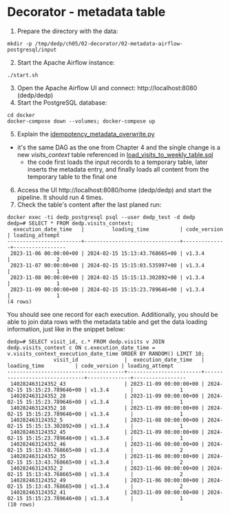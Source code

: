 # Decorator - metadata table
1. Prepare the directory with the data:
```
mkdir -p /tmp/dedp/ch05/02-decorator/02-metadata-airflow-postgresql/input
```
2. Start the Apache Airflow instance:
```
./start.sh
```
3. Open the Apache Airflow UI and connect: http://localhost:8080 (dedp/dedp)
4. Start the PostgreSQL database:
```
cd docker
docker-compose down --volumes; docker-compose up
```

5. Explain the [idempotency_metadata_overwrite.py](dags%2Fidempotency_metadata_overwrite.py)
* it's the same DAG as the one from Chapter 4 and the single change is a new _visits_context_ table referenced
  in [load_visits_to_weekly_table.sql](sql%2Fload_visits_to_weekly_table.sql)
  * the code first loads the input records to a temporary table, later inserts the metadata entry,
    and finally loads all content from the temporary table to the final one
6. Access the UI http://localhost:8080/home (dedp/dedp) and start the pipeline. It should run 4 times.
7. Check the table's content after the last planed run:
```
docker exec -ti dedp_postgresql psql --user dedp_test -d dedp
dedp=# SELECT * FROM dedp.visits_context;
  execution_date_time   |         loading_time          | code_version | loading_attempt 
------------------------+-------------------------------+--------------+-----------------
 2023-11-06 00:00:00+00 | 2024-02-15 15:13:43.768665+00 | v1.3.4       |               2
 2023-11-07 00:00:00+00 | 2024-02-15 15:15:03.535997+00 | v1.3.4       |               1
 2023-11-08 00:00:00+00 | 2024-02-15 15:15:13.302892+00 | v1.3.4       |               1
 2023-11-09 00:00:00+00 | 2024-02-15 15:15:23.789646+00 | v1.3.4       |               1
(4 rows)

```
You should see one record for each execution. Additionally, you should be able to join data rows 
with the metadata table and get the data loading information, just like in the snippet below:

```
dedp=# SELECT visit_id, c.* FROM dedp.visits v JOIN dedp.visits_context c ON c.execution_date_time = v.visits_context_execution_date_time ORDER BY RANDOM() LIMIT 10;
               visit_id               |  execution_date_time   |         loading_time          | code_version | loading_attempt 
--------------------------------------+------------------------+-------------------------------+--------------+-----------------
 140282463124352_43                   | 2023-11-09 00:00:00+00 | 2024-02-15 15:15:23.789646+00 | v1.3.4       |               1
 140282463124352_28                   | 2023-11-09 00:00:00+00 | 2024-02-15 15:15:23.789646+00 | v1.3.4       |               1
 140282463124352_18                   | 2023-11-09 00:00:00+00 | 2024-02-15 15:15:23.789646+00 | v1.3.4       |               1
 140282463124352_5                    | 2023-11-08 00:00:00+00 | 2024-02-15 15:15:13.302892+00 | v1.3.4       |               1
 140282463124352_45                   | 2023-11-09 00:00:00+00 | 2024-02-15 15:15:23.789646+00 | v1.3.4       |               1
 140282463124352_46                   | 2023-11-06 00:00:00+00 | 2024-02-15 15:13:43.768665+00 | v1.3.4       |               2
 140282463124352_35                   | 2023-11-06 00:00:00+00 | 2024-02-15 15:13:43.768665+00 | v1.3.4       |               2
 140282463124352_2                    | 2023-11-06 00:00:00+00 | 2024-02-15 15:13:43.768665+00 | v1.3.4       |               2
 140282463124352_49                   | 2023-11-06 00:00:00+00 | 2024-02-15 15:13:43.768665+00 | v1.3.4       |               2
 140282463124352_41                   | 2023-11-09 00:00:00+00 | 2024-02-15 15:15:23.789646+00 | v1.3.4       |               1
(10 rows)
```